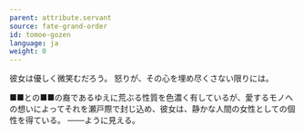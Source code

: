 ```yaml
---
parent: attribute.servant
source: fate-grand-order
id: tomoe-gozen
language: ja
weight: 0
---
```


彼女は優しく微笑むだろう。
怒りが、その心を埋め尽くさない限りには。

■■との■■の裔であるゆえに荒ぶる性質を色濃く有しているが、愛するモノへの想いによってそれを瀬戸際で封じ込め、彼女は、静かな人間の女性としての個性を得ている。
───ように見える。
